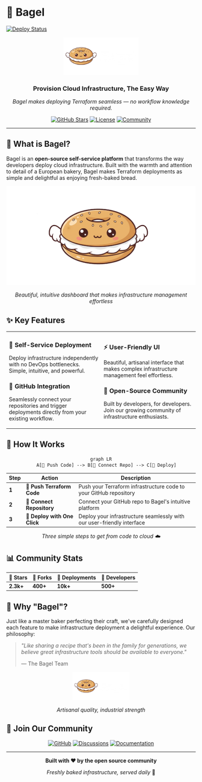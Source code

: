 # 🥯 Bagel

[![Deploy Status](https://github.com/TheBagelProject/official-website/actions/workflows/firebase-hosting-merge.yml/badge.svg)](https://github.com/TheBagelProject/official-website/actions)

<div align="center">
  <img src="./Logo/Bagel-v1.0.1-DarkMode.png" alt="Bagel Logo" width="200"/>
  
  ### Provision Cloud Infrastructure, The Easy Way
  
  *Bagel makes deploying Terraform seamless — no workflow knowledge required.*
  
  [![GitHub Stars](https://img.shields.io/github/stars/bagel-org/bagel?style=for-the-badge&logo=github&color=f5cb5c)](https://github.com/bagel-org/bagel)
  [![License](https://img.shields.io/badge/license-MIT-f5cb5c?style=for-the-badge)](LICENSE)
  [![Community](https://img.shields.io/badge/join-community-cd9c20?style=for-the-badge&logo=discord)](https://discord.gg/bagel)
</div>

---

## 🌟 What is Bagel?

Bagel is an **open-source self-service platform** that transforms the way developers deploy cloud infrastructure. Built with the warmth and attention to detail of a European bakery, Bagel makes Terraform deployments as simple and delightful as enjoying fresh-baked bread.

<div align="center">
  <img src="./public/bagel-favicon.png" alt="Bagel Dashboard Preview" width="600"/>
  <p><em>Beautiful, intuitive dashboard that makes infrastructure management effortless</em></p>
</div>

## ✨ Key Features

<table>
<tr>
<td width="50%">

### 🔄 **Self-Service Deployment**
Deploy infrastructure independently with no DevOps bottlenecks. Simple, intuitive, and powerful.

### 🔗 **GitHub Integration** 
Seamlessly connect your repositories and trigger deployments directly from your existing workflow.

</td>
<td width="50%">

### ⚡ **User-Friendly UI**
Beautiful, artisanal interface that makes complex infrastructure management feel effortless.

### 👥 **Open-Source Community**
Built by developers, for developers. Join our growing community of infrastructure enthusiasts.

</td>
</tr>
</table>

## 🚀 How It Works

<div align="center">
  
```mermaid
graph LR
    A[📁 Push Code] --> B[🔗 Connect Repo] --> C[🚀 Deploy]
```

</div>

| Step | Action | Description |
|------|--------|-------------|
| **1** | 📁 **Push Terraform Code** | Push your Terraform infrastructure code to your GitHub repository |
| **2** | 🔗 **Connect Repository** | Connect your GitHub repo to Bagel's intuitive platform |  
| **3** | 🚀 **Deploy with One Click** | Deploy your infrastructure seamlessly with our user-friendly interface |

<div align="center">
  <em>Three simple steps to get from code to cloud ☁️</em>
</div>

## 📊 Community Stats

<div align="center">
  
  | 🌟 Stars | 🍴 Forks | 🚀 Deployments | 👥 Developers |
  |----------|----------|-----------------|----------------|
  | **2.3k+** | **400+** | **10k+** | **500+** |
  
</div>

## 🍞 Why "Bagel"?

Just like a master baker perfecting their craft, we've carefully designed each feature to make infrastructure deployment a delightful experience. Our philosophy:

> *"Like sharing a recipe that's been in the family for generations, we believe great infrastructure tools should be available to everyone."*
> 
> — The Bagel Team

<div align="center">
  <img src="./Logo/Bagel-v1.0.1-DarkMode.png" alt="Artisanal Quality" width="150"/>
  <p><em>Artisanal quality, industrial strength</em></p>
</div>

## 🤝 Join Our Community

<div align="center">
  
  [![GitHub](https://img.shields.io/badge/GitHub-bagel--org/bagel-f5cb5c?style=for-the-badge&logo=github)](https://github.com/bagel-org/bagel)
  [![Discussions](https://img.shields.io/badge/Discussions-Join%20Us-cd9c20?style=for-the-badge&logo=github)](https://github.com/bagel-org/bagel/discussions)
  [![Documentation](https://img.shields.io/badge/Docs-Read%20More-f2ecdd?style=for-the-badge&logo=gitbook)](https://docs.bagel.dev)
  
</div>

---

<div align="center">
  
  **Built with ❤️ by the open source community**
  
  *Freshly baked infrastructure, served daily* 🥯
  
</div>
